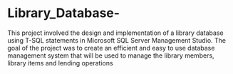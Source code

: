 # Library_Database-
This project involved the design and implementation of a library database using T-SQL statements in Microsoft SQL Server Management Studio. The goal of the project was to create an efficient and easy to use database management system that will be used to manage the library members, library items and lending operations
